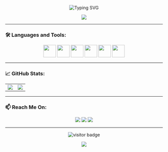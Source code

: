 <!-- Profile README.md -->

<!-- Banner -->
<p align="center">
  <img src="https://readme-typing-svg.herokuapp.com?font=Fira+Code&size=28&pause=1000&center=true&vCenter=true&width=600&lines=Hi+there!+I'm+Kichirou+%F0%9F%91%8B;+Welcome+to+my+GitHub+profile!" alt="Typing SVG" />
</p>

<p align="center">
  <img src="https://capsule-render.vercel.app/api?type=waving&color=gradient&height=200&section=header&text=Kichirou&fontSize=60&fontAlignY=35&animation=fadeIn" />
</p>

---

### 🛠️ Languages and Tools:
<p align="center">
  <img src="https://cdn.jsdelivr.net/gh/devicons/devicon@latest/icons/cplusplus/cplusplus-original.svg" height="40" />
  <img src="https://cdn.jsdelivr.net/gh/devicons/devicon@latest/icons/python/python-original.svg" height="40"/>
  <img src="https://cdn.jsdelivr.net/gh/devicons/devicon@latest/icons/javascript/javascript-original.svg" height="40"/>
  <img src="https://cdn.jsdelivr.net/gh/devicons/devicon@latest/icons/vscode/vscode-original.svg" height="40"/>
  <img src="https://cdn.jsdelivr.net/gh/devicons/devicon@latest/icons/git/git-original.svg" height="40"/>
  <img src="https://cdn.jsdelivr.net/gh/devicons/devicon@latest/icons/github/github-original.svg" height="40"/>
</p>

---

### 📈 GitHub Stats:

<table>
  <tr>
    <td>
      <img src="https://github-readme-stats.vercel.app/api?username=Kichirou24&show_icons=true&theme=github_dark&hide_title=true" />
    </td>
    <td>
      <img src="https://github-readme-stats.vercel.app/api/top-langs/?username=Kichirou24&layout=compact&theme=github_dark" />
    </td>
  </tr>
</table>

---

### 📫 Reach Me On:
<p align="center">
  <a href="mailto:mrphuc244@gmail.com"><img src="https://img.shields.io/badge/Email-D14836?style=for-the-badge&logo=gmail&logoColor=white"/></a>
  <a href="https://linkedin.com/in/Kichirou24"><img src="https://img.shields.io/badge/LinkedIn-0077B5?style=for-the-badge&logo=linkedin&logoColor=white"/></a>
  <a href="https://github.com/Kichirou24"><img src="https://img.shields.io/badge/GitHub-100000?style=for-the-badge&logo=github&logoColor=white"/></a>
</p>

---

<p align="center">
  <img src="https://visitor-badge.laobi.icu/badge?page_id=Kichirou24&left_color=gray&right_color=blue" alt="visitor badge"/>
</p>

<p align="center">
  <img src="https://quotes-github-readme.vercel.app/api?type=horizontal&theme=tokyonight" />
</p>
